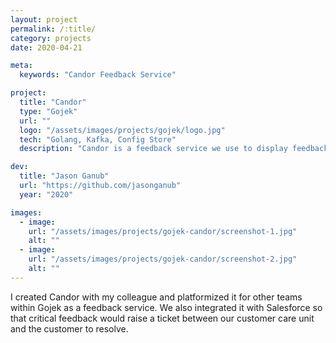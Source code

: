 ```yaml
---
layout: project
permalink: /:title/
category: projects
date: 2020-04-21

meta:
  keywords: "Candor Feedback Service"

project:
  title: "Candor"
  type: "Gojek"
  url: ""
  logo: "/assets/images/projects/gojek/logo.jpg"
  tech: "Golang, Kafka, Config Store"
  description: "Candor is a feedback service we use to display feedback cards on the OTW screen. It allows customers to provide feedback for pickup location accuracy and any feedback for their trip. We built the forms in-house with various categories such as multiple choice, yes/no, and free form."

dev:
  title: "Jason Ganub"
  url: "https://github.com/jasonganub"
  year: "2020"

images:
  - image:
    url: "/assets/images/projects/gojek-candor/screenshot-1.jpg"
    alt: ""
  - image:
    url: "/assets/images/projects/gojek-candor/screenshot-2.jpg"
    alt: ""
---
```

<p>I created Candor with my colleague and platformized it for other teams within Gojek as a feedback service. We also integrated it with Salesforce so that critical feedback would raise a ticket between our customer care unit and the customer to resolve.</p>